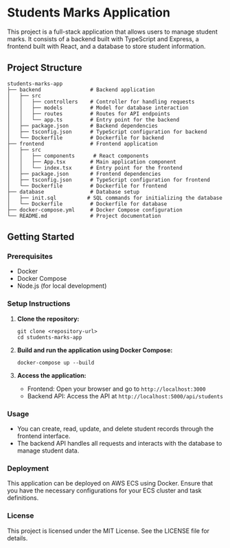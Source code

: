 # Students Marks Application

This project is a full-stack application that allows users to manage student marks. It consists of a backend built with TypeScript and Express, a frontend built with React, and a database to store student information.

## Project Structure

```
students-marks-app
├── backend                # Backend application
│   ├── src
│   │   ├── controllers    # Controller for handling requests
│   │   ├── models         # Model for database interaction
│   │   ├── routes         # Routes for API endpoints
│   │   └── app.ts         # Entry point for the backend
│   ├── package.json       # Backend dependencies
│   ├── tsconfig.json      # TypeScript configuration for backend
│   └── Dockerfile         # Dockerfile for backend
├── frontend               # Frontend application
│   ├── src
│   │   ├── components      # React components
│   │   ├── App.tsx        # Main application component
│   │   └── index.tsx      # Entry point for the frontend
│   ├── package.json       # Frontend dependencies
│   ├── tsconfig.json      # TypeScript configuration for frontend
│   └── Dockerfile         # Dockerfile for frontend
├── database               # Database setup
│   ├── init.sql          # SQL commands for initializing the database
│   └── Dockerfile         # Dockerfile for database
├── docker-compose.yml     # Docker Compose configuration
└── README.md              # Project documentation
```

## Getting Started

### Prerequisites

- Docker
- Docker Compose
- Node.js (for local development)

### Setup Instructions

1. **Clone the repository:**
   ```
   git clone <repository-url>
   cd students-marks-app
   ```

2. **Build and run the application using Docker Compose:**
   ```
   docker-compose up --build
   ```

3. **Access the application:**
   - Frontend: Open your browser and go to `http://localhost:3000`
   - Backend API: Access the API at `http://localhost:5000/api/students`

### Usage

- You can create, read, update, and delete student records through the frontend interface.
- The backend API handles all requests and interacts with the database to manage student data.

### Deployment

This application can be deployed on AWS ECS using Docker. Ensure that you have the necessary configurations for your ECS cluster and task definitions.

### License

This project is licensed under the MIT License. See the LICENSE file for details.
